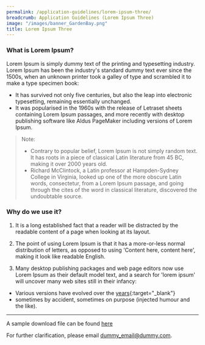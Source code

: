 ```yaml
---
permalink: /application-guidelines/lorem-ipsum-three/
breadcrumb: Application Guidelines (Lorem Ipsum Three)
image: "/images/banner_GardenBay.png" 
title: Lorem Ipsum Three
---
```

### **What is Lorem Ipsum?**

Lorem Ipsum is simply dummy text of the printing and typesetting industry. Lorem Ipsum has been the industry's standard dummy text ever since the 1500s, when an unknown printer took a galley of type and scrambled it to make a type specimen book:

* It has survived not only five centuries, but also the leap into electronic typesetting, remaining essentially unchanged.
* It was popularised in the 1960s with the release of Letraset sheets containing Lorem Ipsum passages, and more recently with desktop publishing software like Aldus PageMaker including versions of Lorem Ipsum.

> Note: 
> * Contrary to popular belief, Lorem Ipsum is not simply random text. It has roots in a piece of classical Latin literature from 45 BC, making it over 2000 years old.
> * Richard McClintock, a Latin professor at Hampden-Sydney College in Virginia, looked up one of the more obscure Latin words, consectetur, from a Lorem Ipsum passage, and going through the cites of the word in classical literature, discovered the undoubtable source.


### **Why do we use it?**

1. It is a long established fact that a reader will be distracted by the readable content of a page when looking at its layout.

2. The point of using Lorem Ipsum is that it has a more-or-less normal distribution of letters, as opposed to using 'Content here, content here', making it look like readable English.

3. Many desktop publishing packages and web page editors now use Lorem Ipsum as their default model text, and a search for 'lorem ipsum' will uncover many web sites still in their infancy:
* Various versions have evolved over the [years](https://www.google.com.sg/search?q=year&oq=year&aqs=chrome..69i57j69i61j0l4.326j0j4&sourceid=chrome&ie=UTF-8){:target="_blank"} 
* sometimes by accident, sometimes on purpose (injected humour and the like).

---
A sample download file can be found [here]({{site.baseurl}}/files/guides/guide-new-application.pdf)

For further clarification, please email [dummy_email@dummy.com](mailto:dummy_email@dummy.com).     
